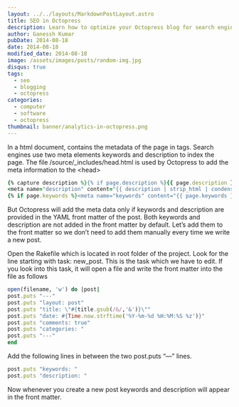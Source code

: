 ```yaml
---
layout: ../../layouts/MarkdownPostLayout.astro
title: SEO in Octopress
description: Learn how to optimize your Octopress blog for search engines by adding meta keywords and descriptions to your posts.
author: Ganessh Kumar
pubDate: 2014-08-18
date: 2014-08-18
modified_date: 2014-08-18
image: /assets/images/posts/random-img.jpg
disqus: true
tags:
  - seo
  - blogging
  - octopress
categories:
  - computer
  - software
  - octopress
thumbnail: banner/analytics-in-octopress.png
---
```


In a html document, contains the metadata of the page in tags. Search engines use two meta elements keywords and description to index the page. The file /source/_includes/head.html is used by Octopress to add the meta information to the &lt;head&gt;

```ruby
{% capture description %}{% if page.description %}{{ page.description }}{% else %}{{ content | raw_content }}{% endif %}{% endcapture %}
<meta name="description" content="{{ description | strip_html | condense_spaces | truncate:150 }}">
{% if page.keywords %}<meta name="keywords" content="{{ page.keywords }}">{% endif %}
```

But Octopress will add the meta data only if keywords and description are provided in the YAML front matter of the post. Both keywords and description are not added in the front matter by default. Let’s add them to the front matter so we don’t need to add them manually every time we write a new post.

Open the Rakefile which is located in root folder of the project. Look for the line starting with task: new_post. This is the task which we have to edit. If you look into this task, it will open a file and write the front matter into the file as follows

```ruby
open(filename, 'w') do |post|
post.puts "---"
post.puts "layout: post"
post.puts "title: \"#{title.gsub(/&/,'&')}\""
post.puts "date: #{Time.now.strftime('%Y-%m-%d %H:%M:%S %z')}"
post.puts "comments: true"
post.puts "categories: "
post.puts "---"
end
```

Add the following lines in between the two post.puts “—” lines.

```ruby
post.puts "keywords: "
post.puts "description: "
```

Now whenever you create a new post keywords and description will appear in the front matter.